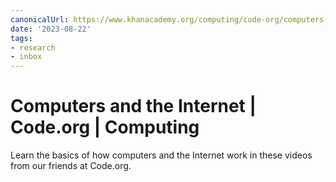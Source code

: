 ```yaml
---
canonicalUrl: https://www.khanacademy.org/computing/code-org/computers-and-the-internet
date: '2023-08-22'
tags:
- research
- inbox
---
```


# Computers and the Internet | Code.org | Computing

Learn the basics of how computers and the Internet work in these videos from our friends at Code.org.